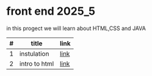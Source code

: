 # front end 2025_5
 in this progect we will learn about HTML,CSS and JAVA

 |#|title|link|
 |--|--|--| 
 |1|instulation|[link](./classes/class1.md)
 |2|intro to html|[link](./classes/class2.md)

